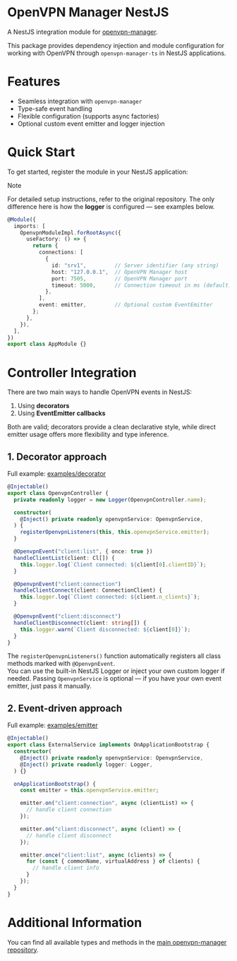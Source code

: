 # OpenVPN Manager NestJS

A NestJS integration module for [openvpn-manager](https://github.com/Leo5878/openvpn-manager).

This package provides dependency injection and module configuration for working with OpenVPN through `openvpn-manager-ts` in NestJS applications.

# Features

* Seamless integration with `openvpn-manager`
* Type-safe event handling
* Flexible configuration (supports async factories)
* Optional custom event emitter and logger injection


# Quick Start

To get started, register the module in your NestJS application:

> [!NOTE]
> For detailed setup instructions, refer to the original repository.
> The only difference here is how the **logger** is configured — see examples below.

```ts
@Module({
  imports: [
    OpenvpnModuleImpl.forRootAsync({
      useFactory: () => {
        return {
          connections: [
            {
              id: "srv1",         // Server identifier (any string)
              host: "127.0.0.1",  // OpenVPN Manager host
              port: 7505,         // OpenVPN Manager port
              timeout: 5000,      // Connection timeout in ms (default: 5000)
            },
          ],
          event: emitter,         // Optional custom EventEmitter
        };
      },
    }),
  ],
})
export class AppModule {}
```

# Controller Integration

There are two main ways to handle OpenVPN events in NestJS:

1. Using **decorators**
2. Using **EventEmitter callbacks**

Both are valid; decorators provide a clean declarative style, while direct emitter usage offers more flexibility and type inference.


## 1. Decorator approach

Full example: [examples/decorator](examples/decorator)

```ts
@Injectable()
export class OpenvpnController {
  private readonly logger = new Logger(OpenvpnController.name);

  constructor(
    @Inject() private readonly openvpnService: OpenvpnService,
  ) {
    registerOpenvpnListeners(this, this.openvpnService.emitter);
  }

  @OpenvpnEvent("client:list", { once: true })
  handleClientList(client: Cl[]) {
    this.logger.log(`Client connected: ${client[0].clientID}`);
  }

  @OpenvpnEvent("client:connection")
  handleClientConnect(client: ConnectionClient) {
    this.logger.log(`Client connected: ${client.n_clients}`);
  }

  @OpenvpnEvent("client:disconnect")
  handleClientDisconnect(client: string[]) {
    this.logger.warn(`Client disconnected: ${client[0]}`);
  }
}
```

The `registerOpenvpnListeners()` function automatically registers all class methods marked with `@OpenvpnEvent`.\
You can use the built-in NestJS Logger or inject your own custom logger if needed.
Passing `OpenvpnService` is optional — if you have your own event emitter, just pass it manually.

## 2. Event-driven approach

Full example: [examples/emitter](examples/emitter)

```ts
@Injectable()
export class ExternalService implements OnApplicationBootstrap {
  constructor(
    @Inject() private readonly openvpnService: OpenvpnService,
    @Inject() private readonly logger: Logger,
  ) {}

  onApplicationBootstrap() {
    const emitter = this.openvpnService.emitter;

    emitter.on("client:connection", async (clientList) => {
      // handle client connection
    });

    emitter.on("client:disconnect", async (client) => {
      // handle client disconnect
    });

    emitter.once("client:list", async (clients) => {
      for (const { commonName, virtualAddress } of clients) {
        // handle client info
      }
    });
  }
}
```

# Additional Information

You can find all available types and methods in the
[main openvpn-manager repository](https://github.com/Leo5878/openvpn-manager).
